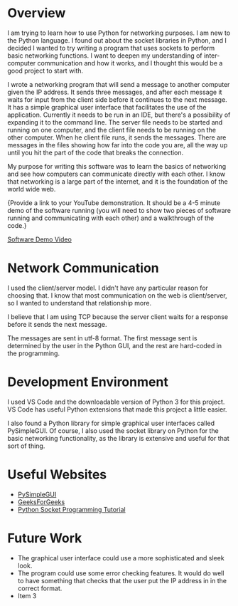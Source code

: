 # Overview

I am trying to learn how to use Python for networking purposes. I am new to the Python language. I found out about the socket libraries in Python, and I decided I wanted to try writing a program that uses sockets to perform basic networking functions. I want to deepen my understanding of inter-computer communication and how it works, and I thought this would be a good project to start with.

I wrote a networking program that will send a message to another computer given the IP address. It sends three messages, and after each message it waits for input from the client side before it continues to the next message. It has a simple graphical user interface that facilitates the use of the application. Currently it needs to be run in an IDE, but there's a possibility of expanding it to the command line. The server file needs to be started and running on one computer, and the client file needs to be running on the other computer. When he client file runs, it sends the messages. There are messages in the files showing how far into the code you are, all the way up until you hit the part of the code that breaks the connection.

My purpose for writing this software was to learn the basics of networking and see how computers can communicate directly with each other. I know that networking is a large part of the internet, and it is the foundation of the world wide web. 

{Provide a link to your YouTube demonstration.  It should be a 4-5 minute demo of the software running (you will need to show two pieces of software running and communicating with each other) and a walkthrough of the code.}

[Software Demo Video](https://www.youtube.com/watch?v=7sHU5DIk5oA)

# Network Communication

I used the client/server model. I didn't have any particular reason for choosing that. I know that most communication on the web is client/server, so I wanted to understand that relationship more.

I believe that I am using TCP because the server client waits for a response before it sends the next message.

The messages are sent in utf-8 format. The first message sent is determined by the user in the Python GUI, and the rest are hard-coded in the programming.

# Development Environment

I used VS Code and the downloadable version of Python 3 for this project. VS Code has useful Python extensions that made this project a little easier.

I also found a Python library for simple graphical user interfaces called PySimpleGUI. Of course, I also used the socket library on Python for the basic networking functionality, as the library is extensive and useful for that sort of thing.

# Useful Websites

* [PySimpleGUI](https://pysimplegui.readthedocs.io/en/latest/)
* [GeeksForGeeks](https://www.geeksforgeeks.org/themes-in-pysimplegui/)
* [Python Socket Programming Tutorial](https://www.youtube.com/watch?v=3QiPPX-KeSc)

# Future Work

* The graphical user interface could use a more sophisticated and sleek look.
* The program could use some error checking features. It would do well to have something that checks that the user put the IP address in in the correct format.
* Item 3
